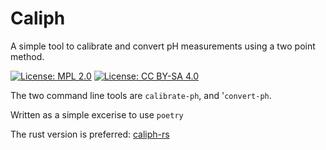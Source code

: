 # Caliph

A simple tool to calibrate and convert pH measurements using a two point method.

[![License: MPL 2.0](https://img.shields.io/badge/License-MPL%202.0-blue.svg)](https://opensource.org/licenses/MPL-2.0)
[![License: CC BY-SA 4.0](https://img.shields.io/badge/License-CC%20BY--SA%204.0-lightgrey.svg)](https://creativecommons.org/licenses/by-sa/4.0/)

The two command line tools are `calibrate-ph`, and '`convert-ph`.

Written as a simple excerise to use `poetry`

The rust version is preferred: [caliph-rs](https://github.com/pdunne/caliph-rs)
